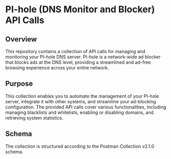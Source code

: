 # PI-hole (DNS Monitor and Blocker) API Calls

## Overview
This repository contains a collection of API calls for managing and monitoring your PI-hole DNS server. PI-hole is a network-wide ad blocker that blocks ads at the DNS level, providing a streamlined and ad-free browsing experience across your entire network.

## Purpose
This collection enables you to automate the management of your PI-hole server, integrate it with other systems, and streamline your ad-blocking configuration. The provided API calls cover various functionalities, including managing blacklists and whitelists, enabling or disabling domains, and retrieving system statistics.

## Schema
The collection is structured according to the Postman Collection v2.1.0 schema.
